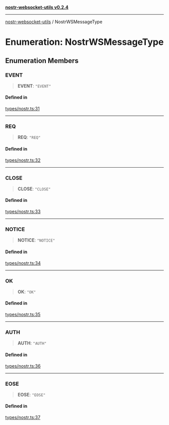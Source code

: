 [**nostr-websocket-utils v0.2.4**](../README.md)

***

[nostr-websocket-utils](../globals.md) / NostrWSMessageType

# Enumeration: NostrWSMessageType

## Enumeration Members

### EVENT

> **EVENT**: `"EVENT"`

#### Defined in

[types/nostr.ts:31](https://github.com/HumanjavaEnterprises/nostr-websocket-utils/blob/main/src/types/nostr.ts#L31)

***

### REQ

> **REQ**: `"REQ"`

#### Defined in

[types/nostr.ts:32](https://github.com/HumanjavaEnterprises/nostr-websocket-utils/blob/main/src/types/nostr.ts#L32)

***

### CLOSE

> **CLOSE**: `"CLOSE"`

#### Defined in

[types/nostr.ts:33](https://github.com/HumanjavaEnterprises/nostr-websocket-utils/blob/main/src/types/nostr.ts#L33)

***

### NOTICE

> **NOTICE**: `"NOTICE"`

#### Defined in

[types/nostr.ts:34](https://github.com/HumanjavaEnterprises/nostr-websocket-utils/blob/main/src/types/nostr.ts#L34)

***

### OK

> **OK**: `"OK"`

#### Defined in

[types/nostr.ts:35](https://github.com/HumanjavaEnterprises/nostr-websocket-utils/blob/main/src/types/nostr.ts#L35)

***

### AUTH

> **AUTH**: `"AUTH"`

#### Defined in

[types/nostr.ts:36](https://github.com/HumanjavaEnterprises/nostr-websocket-utils/blob/main/src/types/nostr.ts#L36)

***

### EOSE

> **EOSE**: `"EOSE"`

#### Defined in

[types/nostr.ts:37](https://github.com/HumanjavaEnterprises/nostr-websocket-utils/blob/main/src/types/nostr.ts#L37)

